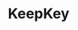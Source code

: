 ---
title: KeepKey
description: Buy a hardware wallet with Bitcoin.
homepage: https://shapeshift.io/keepkey/
twitter:
---